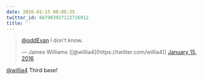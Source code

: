 ```yaml
---
date: 2016-01-15 08:05:25
twitter_id: 687983927122726912
title: ''
---
```


<blockquote class="twitter-tweet"><p lang="en" dir="ltr"><a href="https://twitter.com/oddEvan?ref_src=twsrc%5Etfw">@oddEvan</a> I don&#39;t know.</p>&mdash; James Williams ([@willia4](https://twitter.com/willia4)) <a href="https://twitter.com/willia4/status/687982924193509376?ref_src=twsrc%5Etfw">January 15, 2016</a></blockquote>
<script async src="https://platform.twitter.com/widgets.js" charset="utf-8"></script>

[@willia4](https://twitter.com/willia4) Third base!
